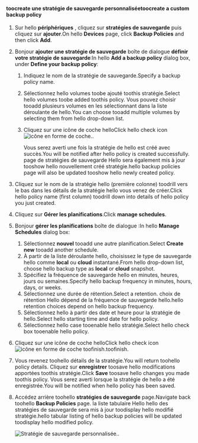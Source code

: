 <!--author=SharS last changed: 9/15/15-->

#### <a name="toocreate-a-custom-backup-policy"></a><span data-ttu-id="7485d-101">toocreate une stratégie de sauvegarde personnalisée</span><span class="sxs-lookup"><span data-stu-id="7485d-101">toocreate a custom backup policy</span></span>
1. <span data-ttu-id="7485d-102">Sur hello **périphériques** , cliquez sur **stratégies de sauvegarde** puis cliquez sur **ajouter**.</span><span class="sxs-lookup"><span data-stu-id="7485d-102">On hello **Devices** page, click **Backup Policies** and then click **Add**.</span></span>
2. <span data-ttu-id="7485d-103">Bonjour **ajouter une stratégie de sauvegarde** boîte de dialogue **définir votre stratégie de sauvegarde**:</span><span class="sxs-lookup"><span data-stu-id="7485d-103">In hello **Add a backup policy** dialog box, under **Define your backup policy**:</span></span>
   
   1. <span data-ttu-id="7485d-104">Indiquez le nom de la stratégie de sauvegarde.</span><span class="sxs-lookup"><span data-stu-id="7485d-104">Specify a backup policy name.</span></span>
   2. <span data-ttu-id="7485d-105">Sélectionnez hello volumes toobe ajouté toothis stratégie.</span><span class="sxs-lookup"><span data-stu-id="7485d-105">Select hello volumes toobe added toothis policy.</span></span> <span data-ttu-id="7485d-106">Vous pouvez choisir tooadd plusieurs volumes en les sélectionnant dans la liste déroulante de hello.</span><span class="sxs-lookup"><span data-stu-id="7485d-106">You can choose tooadd multiple volumes by selecting them from hello drop-down list.</span></span>
   3. <span data-ttu-id="7485d-107">Cliquez sur une icône de coche hello</span><span class="sxs-lookup"><span data-stu-id="7485d-107">Click hello check icon</span></span> ![icône en forme de coche](./media/storsimple-add-backup-policy/HCS_CheckIcon-include.png)<span data-ttu-id="7485d-109">.</span><span class="sxs-lookup"><span data-stu-id="7485d-109">.</span></span>
      
      <span data-ttu-id="7485d-110">Vous serez averti une fois la stratégie de hello est créé avec succès.</span><span class="sxs-lookup"><span data-stu-id="7485d-110">You will be notified after hello policy is created successfully.</span></span> <span data-ttu-id="7485d-111">page de stratégies de sauvegarde Hello sera également mis à jour tooshow hello nouvellement créé stratégie.</span><span class="sxs-lookup"><span data-stu-id="7485d-111">hello backup policies page will also be updated tooshow hello newly created policy.</span></span>
3. <span data-ttu-id="7485d-112">Cliquez sur le nom de la stratégie hello (première colonne) toodrill vers le bas dans les détails de la stratégie hello vous venez de créer.</span><span class="sxs-lookup"><span data-stu-id="7485d-112">Click hello policy name (first column) toodrill down into details of hello policy you just created.</span></span>
4. <span data-ttu-id="7485d-113">Cliquez sur **Gérer les planifications**.</span><span class="sxs-lookup"><span data-stu-id="7485d-113">Click **manage schedules**.</span></span>
5. <span data-ttu-id="7485d-114">Bonjour **gérer les planifications** boîte de dialogue :</span><span class="sxs-lookup"><span data-stu-id="7485d-114">In hello **Manage Schedules** dialog box:</span></span>
   
   1. <span data-ttu-id="7485d-115">Sélectionnez **nouvel** tooadd une autre planification.</span><span class="sxs-lookup"><span data-stu-id="7485d-115">Select **Create new** tooadd another schedule.</span></span>
   2. <span data-ttu-id="7485d-116">À partir de la liste déroulante hello, choisissez le type de sauvegarde hello comme **local** ou **cloud** instantané.</span><span class="sxs-lookup"><span data-stu-id="7485d-116">From hello drop-down list, choose hello backup type as **local** or **cloud** snapshot.</span></span>
   3. <span data-ttu-id="7485d-117">Spécifiez la fréquence de sauvegarde hello en minutes, heures, jours ou semaines.</span><span class="sxs-lookup"><span data-stu-id="7485d-117">Specify hello backup frequency in minutes, hours, days, or weeks.</span></span>
   4. <span data-ttu-id="7485d-118">Sélectionnez une durée de rétention.</span><span class="sxs-lookup"><span data-stu-id="7485d-118">Select a retention.</span></span> <span data-ttu-id="7485d-119">choix de rétention Hello dépend de la fréquence de sauvegarde hello.</span><span class="sxs-lookup"><span data-stu-id="7485d-119">hello retention choices depend on hello backup frequency.</span></span>
   5. <span data-ttu-id="7485d-120">Sélectionnez hello à partir des date et heure pour la stratégie de hello.</span><span class="sxs-lookup"><span data-stu-id="7485d-120">Select hello starting time and date for hello policy.</span></span>
   6. <span data-ttu-id="7485d-121">Sélectionnez hello case tooenable hello stratégie.</span><span class="sxs-lookup"><span data-stu-id="7485d-121">Select hello check box tooenable hello policy.</span></span>
6. <span data-ttu-id="7485d-122">Cliquez sur une icône de coche hello</span><span class="sxs-lookup"><span data-stu-id="7485d-122">Click hello check icon</span></span> ![icône en forme de coche](./media/storsimple-add-backup-policy/HCS_CheckIcon-include.png) <span data-ttu-id="7485d-124">toofinish.</span><span class="sxs-lookup"><span data-stu-id="7485d-124">toofinish.</span></span>
7. <span data-ttu-id="7485d-125">Vous revenez toohello détails de la stratégie.</span><span class="sxs-lookup"><span data-stu-id="7485d-125">You will return toohello policy details.</span></span> <span data-ttu-id="7485d-126">Cliquez sur **enregistrer** toosave hello modifications apportées toothis stratégie.</span><span class="sxs-lookup"><span data-stu-id="7485d-126">Click **Save** toosave hello changes you made toothis policy.</span></span> <span data-ttu-id="7485d-127">Vous serez averti lorsque la stratégie de hello a été enregistrée.</span><span class="sxs-lookup"><span data-stu-id="7485d-127">You will be notified when hello policy has been saved.</span></span>
8. <span data-ttu-id="7485d-128">Accédez arrière toohello **stratégies de sauvegarde** page.</span><span class="sxs-lookup"><span data-stu-id="7485d-128">Navigate back toohello **Backup Policies** page.</span></span> <span data-ttu-id="7485d-129">la liste tabulaire Hello hello des stratégies de sauvegarde sera mis à jour toodisplay hello modifié stratégie.</span><span class="sxs-lookup"><span data-stu-id="7485d-129">hello tabular listing of hello backup policies will be updated toodisplay hello modified policy.</span></span>
   
    ![Stratégie de sauvegarde personnalisée](./media/storsimple-create-custom-backup-policy/HCS_CustomBackupPolicyM-include.png)<span data-ttu-id="7485d-131">.</span><span class="sxs-lookup"><span data-stu-id="7485d-131">.</span></span>

